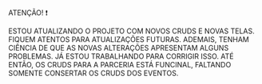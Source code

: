 ATENÇÃO! ❗

ESTOU ATUALIZANDO O PROJETO COM NOVOS CRUDS E NOVAS TELAS. FIQUEM ATENTOS PARA ATUALIZAÇÕES FUTURAS. ADEMAIS, TENHAM CIÊNCIA DE QUE AS NOVAS ALTERAÇÕES APRESENTAM ALGUNS PROBLEMAS. JÁ ESTOU TRABALHANDO PARA CORRIGIR ISSO. ATÉ ENTÃO, OS CRUDS PARA A PARCERIA ESTÁ FUNCINAL, FALTANDO SOMENTE CONSERTAR OS CRUDS DOS EVENTOS.

